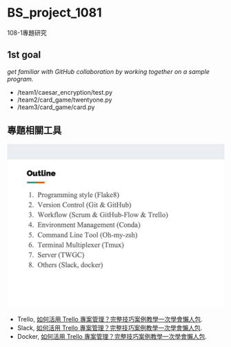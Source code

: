 # BS_project_1081
 108-1專題研究
 
## 1st goal ##
_get familiar with GitHub collaboration by working together on a sample program._
- /team1/caesar_encryption/test.py
- /team2/card_game/twentyone.py
- /team3/card_game/card.py
## 專題相關工具 ##
![工具列表](./img/tools.jpg "Helpful tools!")
- Trello, [如何活用 Trello 專案管理？完整技巧案例教學一次學會懶人包](https://www.playpcesor.com/2019/03/trello.html).
- Slack, [如何活用 Trello 專案管理？完整技巧案例教學一次學會懶人包](https://www.playpcesor.com/2015/06/slack.html).
- Docker, [如何活用 Trello 專案管理？完整技巧案例教學一次學會懶人包](https://philipzheng.gitbooks.io/docker_practice/content/install/centos.html).
